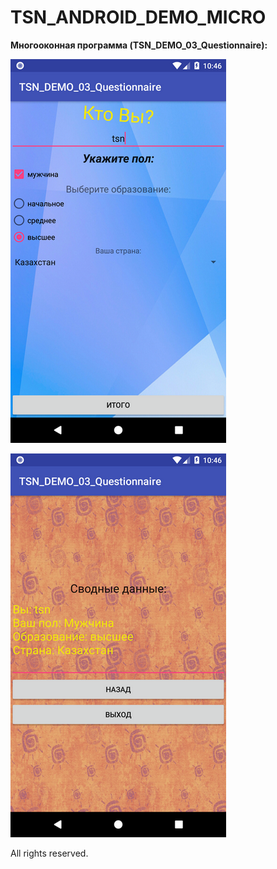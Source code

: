 # TSN_ANDROID_DEMO_MICRO

**Многооконная программа (TSN_DEMO_03_Questionnaire):**

![Screenshot](screenshot1.png)

![Screenshot](screenshot2.png)

All rights reserved.

